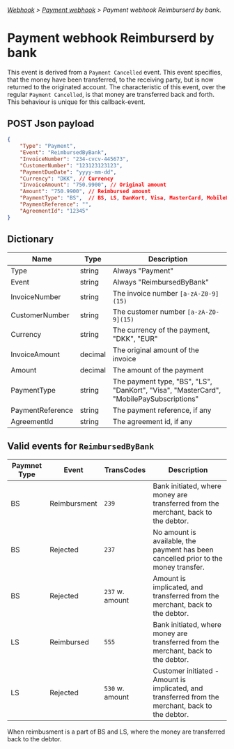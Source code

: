 ###### [Webhook](README.md) > [Payment webhook](PaymentWebhook.md) > Payment webhook Reimburserd by bank.

# Payment webhook Reimburserd by bank
This event is derived from a `Payment Cancelled` event. This event specifies, that the money have been transferred, to 
the receiving party, but is now returned to the originated account.
The characteristic of this event, over the regular `Payment Cancelled`, is that money are transferred back and forth. 
This behaviour is unique for this callback-event.

## POST Json payload

```JSON
{
    "Type": "Payment",
    "Event": "ReimbursedByBank",
    "InvoiceNumber": "234-cvcv-445673",
    "CustomerNumber": "123123123123",
    "PaymentDueDate": "yyyy-mm-dd",
    "Currency": "DKK", // Currency
    "InvoiceAmount": "750.9900", // Original amount
    "Amount": "750.9900", // Reimbursed amount
    "PaymentType": "BS",  // BS, LS, DanKort, Visa, MasterCard, MobilePaySubscriptions
    "PaymentReference": "",
    "AgreementId": "12345"
}
```
## Dictionary
| Name             | Type    | Description                                                                             |
|------------------|---------|-----------------------------------------------------------------------------------------|
| Type             | string  | Always "Payment"                                                                        |
| Event            | string  | Always "ReimbursedByBank"                                                               |
| InvoiceNumber    | string  | The invoice number ```[a-zA-Z0-9](15)```                                                |
| CustomerNumber   | string  | The customer number ```[a-zA-Z0-9](15)```                                               |
| Currency         | string  | The currency of the payment, "DKK", "EUR"                                               |
| InvoiceAmount    | decimal | The original amount of the invoice                                                      |
| Amount           | decimal | The amount of the payment                                                               |
| PaymentType      | string  | The payment type, "BS", "LS", "DanKort", "Visa", "MasterCard", "MobilePaySubscriptions" |
| PaymentReference | string  | The payment reference, if any                                                           |
| AgreementId      | string  | The agreement id, if any                                                                |

## Valid events for ``ReimbursedByBank``

 Paymnet Type | Event        |  TransCodes      | Description 
--------------|--------------|------------------|-----------------
BS            | Reimbursment | `239`            | Bank initiated, where money are transferred from the merchant, back to the debtor.
BS            | Rejected     | `237`            | No amount is available, the payment has been cancelled prior to the money transfer.
BS            | Rejected     | `237` w. amount  | Amount is implicated, and transferred from the merchant, back to the debtor. 
LS            | Reimbursed   | `555`            | Bank initiated, where money are transferred from the merchant, back to the debtor.
LS            | Rejected     | `530` w. amount  | Customer initiated - Amount is implicated, and transferred from the merchant, back to the debtor. 


When reimbusment is a part of BS and LS, where the money are transferred back to the debtor. 

